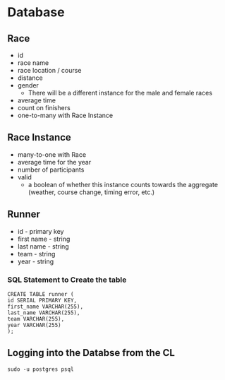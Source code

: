 # Database

## Race
* id
* race name
* race location / course
* distance
* gender
  * There will be a different instance for the male and female races
* average time
* count on finishers
* one-to-many with Race Instance

## Race Instance
* many-to-one with Race
* average time for the year
* number of participants
* valid
  * a boolean of whether this instance counts towards the aggregate (weather,
  course change, timing error, etc.)

## Runner
* id - primary key
* first name - string
* last name - string
* team - string
* year - string
### SQL Statement to Create the table
```
CREATE TABLE runner (
id SERIAL PRIMARY KEY,
first_name VARCHAR(255),
last_name VARCHAR(255),
team VARCHAR(255),
year VARCHAR(255)
);
```

## Logging into the Databse from the CL
```
sudo -u postgres psql
```